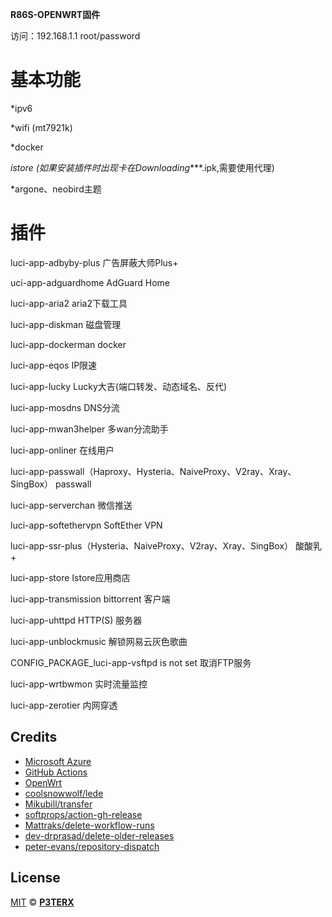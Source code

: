 **R86S-OPENWRT固件**

访问：192.168.1.1 root/password
# 基本功能

*ipv6

*wifi (mt7921k)

*docker

*istore (如果安装插件时出现卡在Downloading****.ipk,需要使用代理)

*argone、neobird主题

# 插件

luci-app-adbyby-plus  广告屏蔽大师Plus+

uci-app-adguardhome  AdGuard Home

luci-app-aria2  aria2下载工具

luci-app-diskman  磁盘管理

luci-app-dockerman  docker

luci-app-eqos  IP限速

luci-app-lucky  Lucky大吉(端口转发、动态域名、反代)

luci-app-mosdns  DNS分流

luci-app-mwan3helper 多wan分流助手

luci-app-onliner  在线用户

luci-app-passwall（Haproxy、Hysteria、NaiveProxy、V2ray、Xray、SingBox） passwall

luci-app-serverchan  微信推送

luci-app-softethervpn  SoftEther VPN

luci-app-ssr-plus（Hysteria、NaiveProxy、V2ray、Xray、SingBox） 酸酸乳+

luci-app-store  Istore应用商店

luci-app-transmission  bittorrent 客户端

luci-app-uhttpd   HTTP(S) 服务器

luci-app-unblockmusic  解锁网易云灰色歌曲

CONFIG_PACKAGE_luci-app-vsftpd is not set  取消FTP服务

luci-app-wrtbwmon  实时流量监控

luci-app-zerotier  内网穿透

## Credits

- [Microsoft Azure](https://azure.microsoft.com)
- [GitHub Actions](https://github.com/features/actions)
- [OpenWrt](https://github.com/openwrt/openwrt)
- [coolsnowwolf/lede](https://github.com/coolsnowwolf/lede)
- [Mikubill/transfer](https://github.com/Mikubill/transfer)
- [softprops/action-gh-release](https://github.com/softprops/action-gh-release)
- [Mattraks/delete-workflow-runs](https://github.com/Mattraks/delete-workflow-runs)
- [dev-drprasad/delete-older-releases](https://github.com/dev-drprasad/delete-older-releases)
- [peter-evans/repository-dispatch](https://github.com/peter-evans/repository-dispatch)

## License

[MIT](https://github.com/P3TERX/Actions-OpenWrt/blob/main/LICENSE) © [**P3TERX**](https://p3terx.com)
